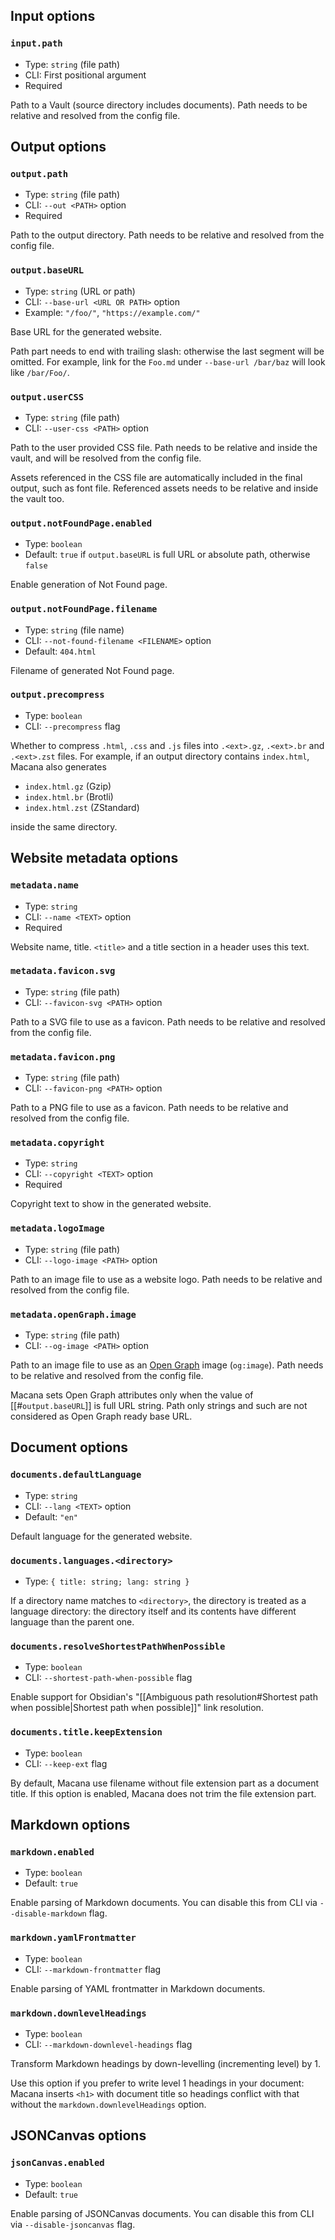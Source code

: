 ## Input options

### `input.path`

- Type: `string` (file path)
- CLI: First positional argument
- Required

Path to a Vault (source directory includes documents).
Path needs to be relative and resolved from the config file.

## Output options

### `output.path`

- Type: `string` (file path)
- CLI: `--out <PATH>` option
- Required

Path to the output directory.
Path needs to be relative and resolved from the config file.

### `output.baseURL`

- Type: `string` (URL or path)
- CLI: `--base-url <URL OR PATH>` option
- Example: `"/foo/"`, `"https://example.com/"`

Base URL for the generated website.

Path part needs to end with trailing slash: otherwise the last segment will be omitted.
For example, link for the `Foo.md` under `--base-url /bar/baz` will look like `/bar/Foo/`.

### `output.userCSS`

- Type: `string` (file path)
- CLI: `--user-css <PATH>` option

Path to the user provided CSS file.
Path needs to be relative and inside the vault, and will be resolved from the config file.

Assets referenced in the CSS file are automatically included in the final output, such as font file.
Referenced assets needs to be relative and inside the vault too.

### `output.notFoundPage.enabled`

- Type: `boolean`
- Default: `true` if `output.baseURL` is full URL or absolute path, otherwise `false`

Enable generation of Not Found page.

### `output.notFoundPage.filename`

- Type: `string` (file name)
- CLI: `--not-found-filename <FILENAME>` option
- Default: `404.html`

Filename of generated Not Found page.

### `output.precompress`

- Type: `boolean`
- CLI: `--precompress` flag

Whether to compress `.html`, `.css` and `.js` files into `.<ext>.gz`, `.<ext>.br` and `.<ext>.zst` files.
For example, if an output directory contains `index.html`, Macana also generates
- `index.html.gz` (Gzip)
- `index.html.br` (Brotli)
- `index.html.zst` (ZStandard)

inside the same directory.

## Website metadata options

### `metadata.name`

- Type: `string`
- CLI: `--name <TEXT>` option
- Required

Website name, title.
`<title>` and a title section in a header uses this text.

### `metadata.favicon.svg`

- Type: `string` (file path)
- CLI: `--favicon-svg <PATH>` option

Path to a SVG file to use as a favicon.
Path needs to be relative and resolved from the config file.

### `metadata.favicon.png`

- Type: `string` (file path)
- CLI: `--favicon-png <PATH>` option

Path to a PNG file to use as a favicon.
Path needs to be relative and resolved from the config file.

### `metadata.copyright`

- Type: `string`
- CLI: `--copyright <TEXT>` option
- Required

Copyright text to show in the generated website.

### `metadata.logoImage`

- Type: `string` (file path)
- CLI: `--logo-image <PATH>` option

Path to an image file to use as a website logo.
Path needs to be relative and resolved from the config file.

### `metadata.openGraph.image`

- Type: `string` (file path)
- CLI: `--og-image <PATH>` option

Path to an image file to use as an [Open Graph](https://ogp.me/) image (`og:image`).
Path needs to be relative and resolved from the config file.

Macana sets Open Graph attributes only when the value of [[#`output.baseURL`]] is full URL string.
Path only strings and such are not considered as Open Graph ready base URL.

## Document options
### `documents.defaultLanguage`

- Type: `string`
- CLI: `--lang <TEXT>` option
- Default: `"en"`

Default language for the generated website.

### `documents.languages.<directory>`

- Type: `{ title: string; lang: string }`

If a directory name matches to `<directory>`, the directory is treated as a language directory: the directory itself and its contents have different language than the parent one.

### `documents.resolveShortestPathWhenPossible`

- Type: `boolean`
- CLI: `--shortest-path-when-possible` flag

Enable support for Obsidian's "[[Ambiguous path resolution#Shortest path when possible|Shortest path when possible]]" link resolution.

### `documents.title.keepExtension`

- Type: `boolean`
- CLI: `--keep-ext` flag

By default, Macana use filename without file extension part as a document title.
If this option is enabled, Macana does not trim the file extension part.

## Markdown options

### `markdown.enabled`

- Type: `boolean`
- Default: `true`

Enable parsing of Markdown documents.
You can disable this from CLI via `--disable-markdown` flag.

### `markdown.yamlFrontmatter`

- Type: `boolean`
- CLI: `--markdown-frontmatter` flag

Enable parsing of YAML frontmatter in Markdown documents.

### `markdown.downlevelHeadings`

- Type: `boolean`
- CLI: `--markdown-downlevel-headings` flag

Transform Markdown headings by down-levelling (incrementing level) by 1.

Use this option if you prefer to write level 1 headings in your document: Macana inserts `<h1>` with document title so headings conflict with that without the `markdown.downlevelHeadings` option.

## JSONCanvas options

### `jsonCanvas.enabled`

- Type: `boolean`
- Default: `true`

Enable parsing of JSONCanvas documents.
You can disable this from CLI via `--disable-jsoncanvas` flag.